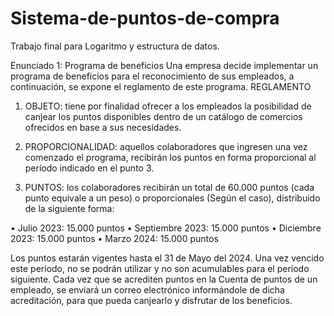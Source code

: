 # Sistema-de-puntos-de-compra
Trabajo final para Logaritmo y estructura de datos.

Enunciado 1: Programa de beneficios
Una empresa decide implementar un programa de beneficios para el reconocimiento de sus empleados, a continuación, se expone el reglamento de este programa.
REGLAMENTO
1. OBJETO: tiene por finalidad ofrecer a los empleados la posibilidad de canjear los puntos disponibles dentro de un catálogo de comercios ofrecidos en base a sus necesidades.

2. PROPORCIONALIDAD: aquellos colaboradores que ingresen una vez comenzado el programa, recibirán los puntos en forma proporcional al período indicado en el punto 3.

3. PUNTOS: los colaboradores recibirán un total de 60.000 puntos (cada punto equivale a un peso) o proporcionales (Según el caso), distribuido de la siguiente forma:

• Julio 2023: 15.000 puntos
• Septiembre 2023: 15.000 puntos
• Diciembre 2023: 15.000 puntos
• Marzo 2024: 15.000 puntos

Los puntos estarán vigentes hasta el 31 de Mayo del 2024. Una vez vencido este período, no se podrán utilizar y no son acumulables para el período siguiente.
Cada vez que se acrediten puntos en la Cuenta de puntos de un empleado, se enviará un correo electrónico informándole de dicha acreditación, para que pueda canjearlo y disfrutar de los beneficios.
